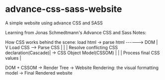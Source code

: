 # advance-css-sass-website

A simple website using advance CSS and SASS

Learning from Jonas Schmedtmann's Advance CSS and Sass
Notes:

How CSS works behind the scene:
load html -> parse html ------> DOM
                |
                V
                Load CSS  --> Parse CSS
                            |                                             |
                            | Resolve conflicting CSS declaration(Cascade)| -> CSS Object Model(CSSOM)
                            |                                             |
                            | Process final CSS values                    |

DOM + CSSOM -> Render Tree -> Website Rendering: the visual formatting model -> Final Rendered website
